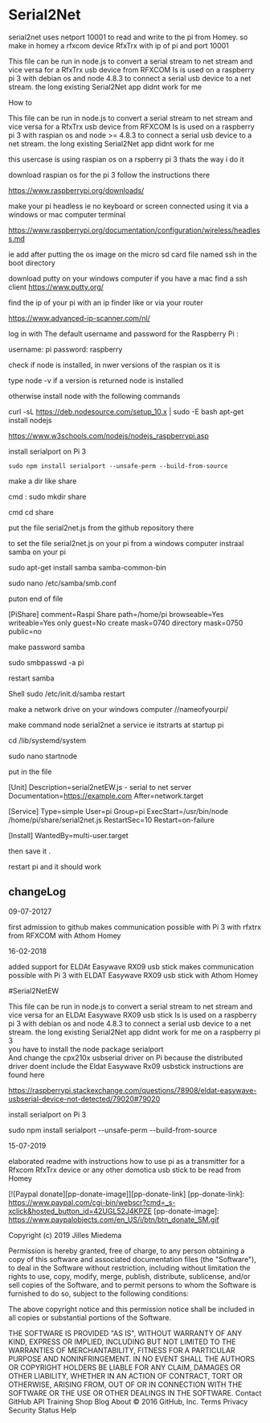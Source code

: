 ﻿# Serial2Net

serial2net uses netport 10001 to read and write to the pi from Homey. so make in homey a rfxcom device RfxTrx with ip of pi and port 10001

This file can be run in node.js to convert a serial stream to net stream and vice versa for a RfxTrx usb device from RFXCOM 
Is is used on a raspberry pi 3 with debian os and node 4.8.3 to connect a serial usb device to a net stream. 
the long existing Serial2Net app didnt work for me 



How to


This file can be run in node.js to convert a serial stream to net stream and vice versa for a RfxTrx usb device from RFXCOM 
Is is used on a raspberry pi 3 with raspian os and node >= 4.8.3 to connect a serial usb device to a net stream. 
the long existing Serial2Net app didnt work for me 


this usercase is using raspian os on a rspberry pi 3 thats the way i do it

download raspian os for the pi 3 follow the instructions there

https://www.raspberrypi.org/downloads/

make your pi headless ie no keyboard or screen connected using it via a windows or mac computer terminal

https://www.raspberrypi.org/documentation/configuration/wireless/headless.md

ie add after putting the os image on the micro sd card  file named ssh in the boot directory

download putty on your windows computer if you have a mac find a ssh client
https://www.putty.org/

find the ip of your pi with an ip finder like or via your router

https://www.advanced-ip-scanner.com/nl/

log in with The default username and password for the Raspberry Pi :

username: pi
password: raspberry

check if node is installed, in nwer versions of the raspian os it is 

type node -v if a version is returned node is installed

otherwise install node with the following commands


curl -sL https://deb.nodesource.com/setup_10.x | sudo -E bash 
apt-get install nodejs

https://www.w3schools.com/nodejs/nodejs_raspberrypi.asp



install serialport on Pi 3 

	sudo npm install serialport --unsafe-perm --build-from-source 


make a dir like share 

cmd   : sudo mkdir share

cmd cd share

put the file serial2net.js from the github repository there


to set the file serial2net.js on your pi from a windows computer instraal samba on your pi


sudo apt-get install samba samba-common-bin

 sudo nano  /etc/samba/smb.conf

 puton end of file 


 [PiShare]
 comment=Raspi Share
 path=/home/pi
 browseable=Yes
 writeable=Yes
 only guest=No
 create mask=0740
 directory mask=0750
 public=no

 make password samba

 sudo smbpasswd -a pi

 restart samba

 Shell
sudo /etc/init.d/samba restart


make a network drive on your windows computer   //nameofyourpi/


make command node serial2net a service  ie itstrarts at startup pi 


cd  /lib/systemd/system

sudo nano startnode

put in the file 

[Unit]
Description=serial2netEW.js - serial to net server
Documentation=https://example.com
After=network.target

[Service]
Type=simple
User=pi
Group=pi
ExecStart=/usr/bin/node /home/pi/share/serial2net.js
RestartSec=10
Restart=on-failure

[Install]
WantedBy=multi-user.target

then save it .

restart pi and it should work



## changeLog

09-07-20127  

first admission to github 
makes communication possible with Pi 3 with rfxtrx from RFXCOM with Athom Homey 

16-02-2018

added support for ELDAt Easywave RX09 usb stick 
makes communication possible with Pi 3 with ELDAT Easywave RX09 usb stick with Athom Homey 

#Serial2NetEW

This file can be run in node.js  to convert a serial stream to net stream and vice versa for an ELDAt Easywave RX09 usb stick 
Is is used on a raspberry pi 3 with debian os and node 4.8.3 to connect a serial usb device to a net stream. 
the long existing Serial2Net app didnt work for me on a raspberry pi 3  
you have to install the node package serialport  
And change the cpx210x usbserial driver on Pi because the distributed driver doent include the Eldat Easywave Rx09 usbstick 
instructions are found here 

https://raspberrypi.stackexchange.com/questions/78908/eldat-easywave-usbserial-device-not-detected/79020#79020

install serialport on Pi 3

sudo npm install serialport --unsafe-perm --build-from-source

15-07-2019

elaborated readme with instructions how to use pi as a transmitter for a Rfxcom RfxTrx device or any other domotica usb stick to be read from Homey


[![Paypal donate][pp-donate-image]][pp-donate-link]
[pp-donate-link]: https://www.paypal.com/cgi-bin/webscr?cmd=_s-xclick&hosted_button_id=42UGL52J4KPZE
[pp-donate-image]: https://www.paypalobjects.com/en_US/i/btn/btn_donate_SM.gif


Copyright (c) 2019 Jilles Miedema

Permission is hereby granted, free of charge, to any person obtaining a copy of this software and associated documentation files (the "Software"), to deal in the Software without restriction, including without limitation the rights to use, copy, modify, merge, publish, distribute, sublicense, and/or sell copies of the Software, and to permit persons to whom the Software is furnished to do so, subject to the following conditions:

The above copyright notice and this permission notice shall be included in all copies or substantial portions of the Software.

THE SOFTWARE IS PROVIDED "AS IS", WITHOUT WARRANTY OF ANY KIND, EXPRESS OR IMPLIED, INCLUDING BUT NOT LIMITED TO THE WARRANTIES OF MERCHANTABILITY, FITNESS FOR A PARTICULAR PURPOSE AND NONINFRINGEMENT. IN NO EVENT SHALL THE AUTHORS OR COPYRIGHT HOLDERS BE LIABLE FOR ANY CLAIM, DAMAGES OR OTHER LIABILITY, WHETHER IN AN ACTION OF CONTRACT, TORT OR OTHERWISE, ARISING FROM, OUT OF OR IN CONNECTION WITH THE SOFTWARE OR THE USE OR OTHER DEALINGS IN THE SOFTWARE.
Contact GitHub API Training Shop Blog About
© 2016 GitHub, Inc. Terms Privacy Security Status Help



